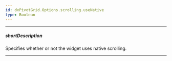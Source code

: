 ```yaml
---
id: dxPivotGrid.Options.scrolling.useNative
type: Boolean
---
```

---
##### shortDescription
Specifies whether or not the widget uses native scrolling.

---
